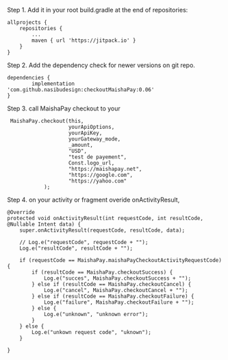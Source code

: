Step 1. Add it in your root build.gradle at the end of repositories:

	allprojects {
		repositories {
			...
			maven { url 'https://jitpack.io' }
		}
	}

Step 2. Add the dependency
    check for newer versions on git repo.

	dependencies {
	        implementation 'com.github.nasibudesign:checkoutMaishaPay:0.06'
	}

    

Step 3. call MaishaPay checkout to your 
     
     MaishaPay.checkout(this,
                        yourApiOptions,
                        yourApiKey,
                        yourGateway_mode,
                        _amount,
                        "USD",
                        "test de payement",
                        Const.logo_url,
                        "https://maishapay.net",
                        "https://google.com",
                        "https://yahoo.com"
                );

Step 4. on your activity or fragment overide onActivityResult,

    @Override
    protected void onActivityResult(int requestCode, int resultCode, @Nullable Intent data) {
        super.onActivityResult(requestCode, resultCode, data);

        // Log.e("requestCode", requestCode + "");
        Log.e("resultCode", resultCode + "");

        if (requestCode == MaishaPay.maishaPayCheckoutActivityRequestCode) {
            if (resultCode == MaishaPay.checkoutSuccess) {
                Log.e("succes", MaishaPay.checkoutSuccess + "");
            } else if (resultCode == MaishaPay.checkoutCancel) {
                Log.e("cancel", MaishaPay.checkoutCancel + "");
            } else if (resultCode == MaishaPay.checkoutFailure) {
                Log.e("failure", MaishaPay.checkoutFailure + "");
            } else {
                Log.e("unknown", "unknown error");
            }
        } else {
            Log.e("unkown request code", "uknown");
        }

    }